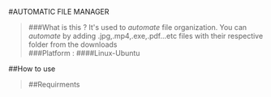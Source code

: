 #AUTOMATIC FILE MANAGER


> ###What is this ?
> It's used to *automate* file organization.
> You can *automate* by adding .jpg,.mp4,.exe,.pdf...etc files
> with their respective folder from the downloads  
> ###Platform : ####Linux-Ubuntu

##How to use


> ##Requirments
>
>
> 
